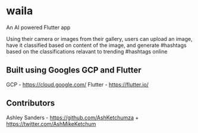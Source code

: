 # waila

An AI powered Flutter app

Using their camera or images from their gallery, users can upload an image, have it classified based on content of the image, and generate #hashtags based on the classifications relavant to trending #hashtags online

## Built using Googles GCP and Flutter
GCP - https://cloud.google.com/
Flutter - https://flutter.io/

## Contributors

Ashley Sanders - https://github.com/AshKetchumza + https://twitter.com/AshMikeKetchum


